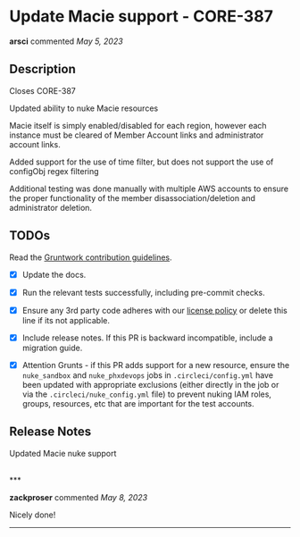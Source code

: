 # Update Macie support - CORE-387

**arsci** commented *May 5, 2023*

<!-- Prepend '[WIP]' to the title if this PR is still a work-in-progress. Remove it when it is ready for review! -->

## Description

Closes CORE-387

Updated ability to nuke Macie resources

Macie itself is simply enabled/disabled for each region, however each instance must be cleared of Member Account links and administrator account links.

Added support for the use of time filter, but does not support the use of configObj regex filtering

Additional testing was done manually with multiple AWS accounts to ensure the proper functionality of the member disassociation/deletion and administrator deletion.

<!-- Description of the changes introduced by this PR. -->

## TODOs

Read the [Gruntwork contribution guidelines](https://gruntwork.notion.site/Gruntwork-Coding-Methodology-02fdcd6e4b004e818553684760bf691e).

- [x] Update the docs.
- [x] Run the relevant tests successfully, including pre-commit checks.
- [x] Ensure any 3rd party code adheres with our [license policy](https://www.notion.so/gruntwork/Gruntwork-licenses-and-open-source-usage-policy-f7dece1f780341c7b69c1763f22b1378) or delete this line if its not applicable.
- [x] Include release notes. If this PR is backward incompatible, include a migration guide.
- [x] Attention Grunts - if this PR adds support for a new resource, ensure the `nuke_sandbox` and `nuke_phxdevops` jobs in `.circleci/config.yml` have been updated with appropriate exclusions (either directly in the job or via the `.circleci/nuke_config.yml` file) to prevent nuking IAM roles, groups, resources, etc that are important for the test accounts.


## Release Notes

<!-- One-line description of the PR that can be included in the final release notes. -->
Updated Macie nuke support


<br />
***


**zackproser** commented *May 8, 2023*

Nicely done!

***

